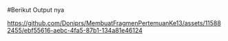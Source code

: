 



#Berikut Output nya

https://github.com/Doniprs/MembuatFragmenPertemuanKe13/assets/115882455/ebf55616-aebc-4fa5-87b1-134a81e46124

